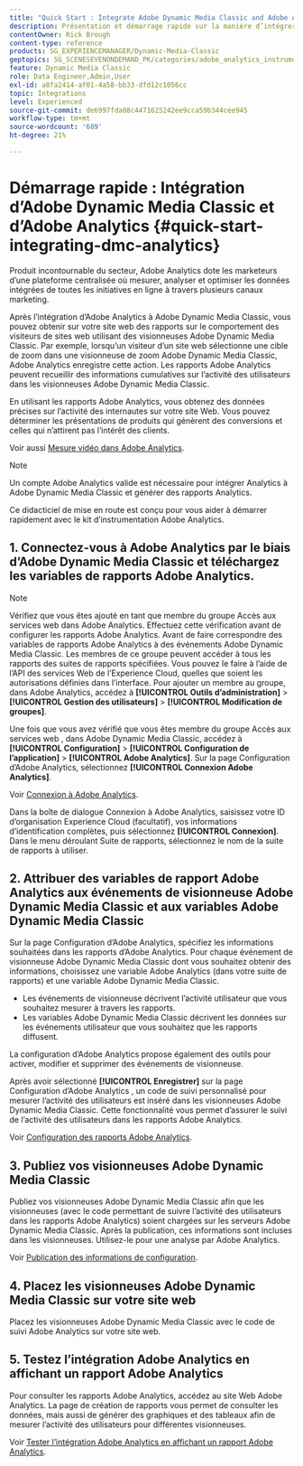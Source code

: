 ```yaml
---
title: "Quick Start : Integrate Adobe Dynamic Media Classic and Adobe Analytics"
description: Présentation et démarrage rapide sur la manière d’intégrer Adobe Dynamic Media Classic et Adobe Analytics.
contentOwner: Rick Brough
content-type: reference
products: SG_EXPERIENCEMANAGER/Dynamic-Media-Classic
geptopics: SG_SCENESEVENONDEMAND_PK/categories/adobe_analytics_instrumentation_kit
feature: Dynamic Media Classic
role: Data Engineer,Admin,User
exl-id: a8fa2414-af01-4a58-bb33-dfd12c1056cc
topic: Integrations
level: Experienced
source-git-commit: de6997fda88c4471625242ee9cca59b344cee945
workflow-type: tm+mt
source-wordcount: '689'
ht-degree: 21%

---
```


# Démarrage rapide : Intégration d’Adobe Dynamic Media Classic et d’Adobe Analytics {#quick-start-integrating-dmc-analytics}

Produit incontournable du secteur, Adobe Analytics dote les marketeurs d’une plateforme centralisée où mesurer, analyser et optimiser les données intégrées de toutes les initiatives en ligne à travers plusieurs canaux marketing.

Après l’intégration d’Adobe Analytics à Adobe Dynamic Media Classic, vous pouvez obtenir sur votre site web des rapports sur le comportement des visiteurs de sites web utilisant des visionneuses Adobe Dynamic Media Classic. Par exemple, lorsqu’un visiteur d’un site web sélectionne une cible de zoom dans une visionneuse de zoom Adobe Dynamic Media Classic, Adobe Analytics enregistre cette action. Les rapports Adobe Analytics peuvent recueillir des informations cumulatives sur l’activité des utilisateurs dans les visionneuses Adobe Dynamic Media Classic.

En utilisant les rapports Adobe Analytics, vous obtenez des données précises sur l’activité des internautes sur votre site Web. Vous pouvez déterminer les présentations de produits qui génèrent des conversions et celles qui n’attirent pas l’intérêt des clients.

Voir aussi [Mesure vidéo dans Adobe Analytics](https://experienceleague.adobe.com/en/docs/media-analytics/using/media-overview).

>[!NOTE]
>
>Un compte Adobe Analytics valide est nécessaire pour intégrer Analytics à Adobe Dynamic Media Classic et générer des rapports Analytics.

Ce didacticiel de mise en route est conçu pour vous aider à démarrer rapidement avec le kit d’instrumentation Adobe Analytics.

## 1. Connectez-vous à Adobe Analytics par le biais d’Adobe Dynamic Media Classic et téléchargez les variables de rapports Adobe Analytics.

>[!NOTE]
>
>Vérifiez que vous êtes ajouté en tant que membre du groupe Accès aux services web dans Adobe Analytics. Effectuez cette vérification avant de configurer les rapports Adobe Analytics. Avant de faire correspondre des variables de rapports Adobe Analytics à des événements Adobe Dynamic Media Classic. Les membres de ce groupe peuvent accéder à tous les rapports des suites de rapports spécifiées. Vous pouvez le faire à l’aide de l’API des services Web de l’Experience Cloud, quelles que soient les autorisations définies dans l’interface. Pour ajouter un membre au groupe, dans Adobe Analytics, accédez à **[!UICONTROL Outils d’administration]** > **[!UICONTROL Gestion des utilisateurs]** > **[!UICONTROL Modification de groupes]**.

Une fois que vous avez vérifié que vous êtes membre du groupe Accès aux services web , dans Adobe Dynamic Media Classic, accédez à **[!UICONTROL Configuration]** > **[!UICONTROL Configuration de l’application]** > **[!UICONTROL Adobe Analytics]**. Sur la page Configuration d’Adobe Analytics, sélectionnez **[!UICONTROL Connexion Adobe Analytics]**.

Voir [Connexion à Adobe Analytics](log-analytics.md#log_in_to_adobe_analytics).

Dans la boîte de dialogue Connexion à Adobe Analytics, saisissez votre ID d’organisation Experience Cloud (facultatif), vos informations d’identification complètes, puis sélectionnez **[!UICONTROL Connexion]**. Dans le menu déroulant Suite de rapports, sélectionnez le nom de la suite de rapports à utiliser.

## 2. Attribuer des variables de rapport Adobe Analytics aux événements de visionneuse Adobe Dynamic Media Classic et aux variables Adobe Dynamic Media Classic

Sur la page Configuration d’Adobe Analytics, spécifiez les informations souhaitées dans les rapports d’Adobe Analytics. Pour chaque événement de visionneuse Adobe Dynamic Media Classic dont vous souhaitez obtenir des informations, choisissez une variable Adobe Analytics (dans votre suite de rapports) et une variable Adobe Dynamic Media Classic.

* Les événements de visionneuse décrivent l’activité utilisateur que vous souhaitez mesurer à travers les rapports.
* Les variables Adobe Dynamic Media Classic décrivent les données sur les événements utilisateur que vous souhaitez que les rapports diffusent.

La configuration d’Adobe Analytics propose également des outils pour activer, modifier et supprimer des événements de visionneuse.

Après avoir sélectionné **[!UICONTROL Enregistrer]** sur la page Configuration d’Adobe Analytics , un code de suivi personnalisé pour mesurer l’activité des utilisateurs est inséré dans les visionneuses Adobe Dynamic Media Classic. Cette fonctionnalité vous permet d’assurer le suivi de l’activité des utilisateurs dans les rapports Adobe Analytics.

Voir [Configuration des rapports Adobe Analytics](configuring-analytics-reports.md#configuring_adobe_analytics_reports).

## 3. Publiez vos visionneuses Adobe Dynamic Media Classic

Publiez vos visionneuses Adobe Dynamic Media Classic afin que les visionneuses (avec le code permettant de suivre l’activité des utilisateurs dans les rapports Adobe Analytics) soient chargées sur les serveurs Adobe Dynamic Media Classic. Après la publication, ces informations sont incluses dans les visionneuses. Utilisez-le pour une analyse par Adobe Analytics.

Voir [Publication des informations de configuration](publishing-analytics-configuration-information.md#publishing_adobe_analytics_configuration_information).

## 4. Placez les visionneuses Adobe Dynamic Media Classic sur votre site web

Placez les visionneuses Adobe Dynamic Media Classic avec le code de suivi Adobe Analytics sur votre site web.

## 5. Testez l’intégration Adobe Analytics en affichant un rapport Adobe Analytics

Pour consulter les rapports Adobe Analytics, accédez au site Web Adobe Analytics. La page de création de rapports vous permet de consulter les données, mais aussi de générer des graphiques et des tableaux afin de mesurer l’activité des utilisateurs pour différentes visionneuses.

Voir [Tester l’intégration Adobe Analytics en affichant un rapport Adobe Analytics](testing-integration-viewing-analytics-report.md#testing_the_integration_by_viewing_an_adobe_analytics_report).
